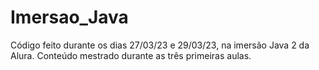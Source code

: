# Imersao_Java

Código feito durante os dias 27/03/23 e 29/03/23, na imersão Java 2 da Alura. Conteúdo mestrado durante as três primeiras aulas. 
